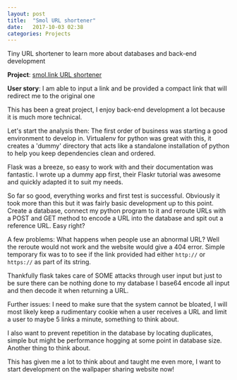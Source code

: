```yaml
---
layout: post
title:  "Smol URL shortener"
date:   2017-10-03 02:38
categories: Projects
---
```

Tiny URL shortener to learn more about databases and back-end development

**Project**: [smol.link URL shortener](http://www.smol.link/)

**User story**: I am able to input a link and be provided a compact link that will redirect me to the original one

This has been a great project, I enjoy back-end development a lot because it is much more technical.

Let's start the analysis then:
The first order of business was starting a good environment to develop in. Virtualenv for python was great with this, it creates a 'dummy' directory that acts like a standalone installation of python to help you keep dependencies clean and ordered.

Flask was a breeze, so easy to work with and their documentation was fantastic. I wrote up a dummy app first, their Flaskr tutorial was awesome and quickly adapted it to suit my needs.

So far so good, everything works and first test is successful. Obviously it took more than this but it was fairly basic development up to this point. Create a database, connect my python program to it and reroute URLs with a POST and GET method to encode a URL into the database and spit out a reference URL. Easy right?

A few problems:
What happens when people use an abnormal URL? Well the reroute would not work and the website would give a 404 error. Simple temporary fix was to to see if the link provided had either `http://` or `https://` as part of its string.

Thankfully flask takes care of SOME attacks through user input but just to be sure there can be nothing done to my database I base64 encode all input and then decode it when returning a URL.

Further issues: I need to make sure that the system cannot be bloated, I will most likely keep a rudimentary cookie when a user receives a URL and limit a user to maybe 5 links a minute, something to think about.

I also want to prevent repetition in the database by locating duplicates, simple but might be performance hogging at some point in database size. Another thing to think about.

This has given me a lot to think about and taught me even more, I want to start development on the wallpaper sharing website now!